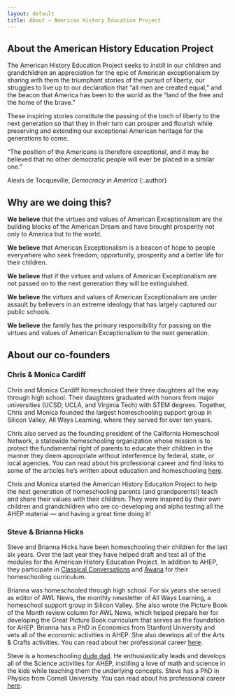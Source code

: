 ```yaml
---
layout: default
title: About – American History Education Project
---
```


<!-- <section class="title" markdown="1"> -->

<!-- {:.title} -->
<!-- # About -->

<!-- </section> -->

<section class="about" markdown="1">

## About the American History Education Project

The American History Education Project seeks to instill in our
children and grandchildren an appreciation for the epic of American
exceptionalism by sharing with them the triumphant stories of the
pursuit of liberty, our struggles to live up to our declaration that
“all men are created equal,” and the beacon that America has been to
the world as the “land of the free and the home of the brave.”

These inspiring stories constitute the passing of the torch of liberty
to the next generation so that they in their turn can prosper and
flourish while preserving and extending our exceptional American
heritage for the generations to come.

“The position of the Americans is therefore exceptional, and it may be
believed that no other democratic people will ever be placed in a
similar one.”

Alexis de Tocqueville, _Democracy in America_
{:.author}

## Why are we doing this?

**We believe** that the virtues and values of American Exceptionalism
are the building blocks of the American Dream and have brought
prosperity not only to America but to the world.

**We believe** that American Exceptionalism is a beacon of hope to
people everywhere who seek freedom, opportunity, prosperity and a
better life for their children.

**We believe** that if the virtues and values of American
Exceptionalism are not passed on to the next generation they will be
extinguished.

**We believe** the virtues and values of American Exceptionalism are
under assault by believers in an extreme ideology that has largely
captured our public schools.

**We believe** the family has the primary responsibility for passing
on the virtues and values of American Exceptionalism to the next
generation.

## About our co-founders

### Chris & Monica Cardiff

Chris and Monica Cardiff homeschooled their three daughters all the
way through high school. Their daughters graduated with honors from
major universities (UCSD, UCLA, and Virginia Tech) with STEM
degrees. Together, Chris and Monica founded the largest homeschooling
support group in Silicon Valley, All Ways Learning, where they served
for over ten years.

Chris also served as the founding president of the California
Homeschool Network, a statewide homeschooling organization whose
mission is to protect the fundamental right of parents to educate
their children in the manner they deem appropriate without
interference by federal, state, or local agencies. You can read about
his professional career and find links to some of the articles he’s
written about education and homeschooling [here][cfc].

[cfc]: https://www.linkedin.com/in/christopher-f-cardiff-a70104/

Chris and Monica started the American History Education Project to
help the next generation of homeschooling parents (and grandparents!)
teach and share their values with their children. They were inspired
by their own children and grandchildren who are co-developing and
alpha testing all the AHEP material — and having a great time doing
it!

### Steve & Brianna Hicks

Steve and Brianna Hicks have been homeschooling their children for the
last six years. Over the last year they have helped draft and test all
of the modules for the American History Education Project. In addition
to AHEP, they participate in [Classical Conversations][cc] and [Awana]
for their homeschooling curriculum.

[cc]: https://classicalconversations.com/
[Awana]: https://www.awana.org/

Brianna was homeschooled through high school. For six years she served
as editor of AWL News, the monthly newsletter of All Ways Learning, a
homeschool support group in Silicon Valley. She also wrote the Picture
Book of the Month review column for AWL News, which helped prepare her
for developing the Great Picture Book curriculum that serves as the
foundation for AHEP. Brianna has a PhD in Economics from Stanford
University and vets all of the economic activities in AHEP. She also
develops all of the Arts & Crafts activities. You can read about her
professional career [here][bch].

[bch]: https://www.linkedin.com/in/brianna-cardiff-hicks-a001255/

Steve is a homeschooling [dude dad]. He enthusiastically leads and
develops all of the Science activities for AHEP, instilling a love of
math and science in the kids while teaching them the underlying
concepts. Steve has a PhD in Physics from Cornell University. You can
read about his professional career [here][sdh].

[dude dad]: https://www.youtube.com/watch?v=0Z4X7we84Gk
[sdh]: https://www.linkedin.com/in/stephen-hicks-57231344/

</section>
